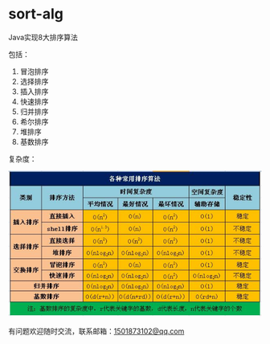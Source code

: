 # sort-alg
Java实现8大排序算法

包括：
1. 冒泡排序
2. 选择排序
3. 插入排序
4. 快速排序
5. 归并排序
6. 希尔排序
7. 堆排序
8. 基数排序

复杂度：

![Image text](https://raw.githubusercontent.com/cquzxs/sort-alg/master/img/%E6%8E%92%E5%BA%8F%E7%AE%97%E6%B3%95%E5%A4%8D%E6%9D%82%E5%BA%A6.png)

有问题欢迎随时交流，联系邮箱：1501873102@qq.com
